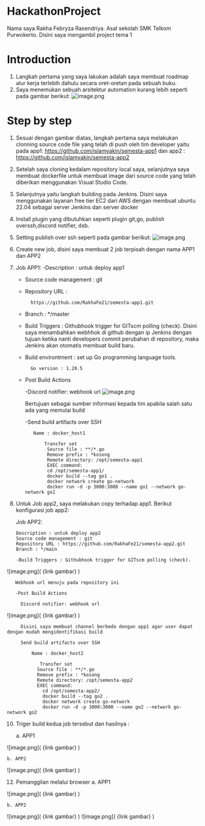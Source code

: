 # HackathonProject

Nama saya Rakha Febryza Rasendriya. Asal sekolah SMK Telkom Purwokerto. Disini saya mengambil project tema 1

# Introduction
1. Langkah pertama yang saya lakukan adalah saya membuat roadmap alur kerja terlebih dahulu secara oret-oretan pada sebuah buku.
2. Saya menemukan sebuah arsitektur automation kurang lebih seperti pada gambar berikut:
![image.png]( {https://github.com/RakhaFe21/HackathonProject/blob/master/arsitektur%20otomatisasi.jpeg} )

# Step by step
1. Sesuai dengan gambar diatas, langkah pertama saya melakukan clonning source code file yang telah di push oleh tim developer yaitu pada app1:       https://github.com/islamyakin/semesta-app1 dan app2 : https://github.com/islamyakin/semesta-app2 
2. Setelah saya cloning kedalam repository local saya, selanjutnya saya membuat dockerfile untuk membuat image dari source code yang telah diberikan menggunakan Visual Studio Code.
3. Selanjutnya yaitu langkah building pada Jenkins. Disini saya menggunakan layanan free tier EC2 dari AWS dengan membuat ubuntu 22.04 sebagai server Jenkins dan server docker
4. Install plugin yang dibutuhkan seperti plugin git,go, publish overssh,discord notifier, dsb.
5. Setting publish over ssh seperti pada gambar berikut:
![image.png]( {https://github.com/RakhaFe21/HackathonProject/blob/master/Screenshot%20from%202023-06-25%2008-08-20.png} )
6. Create new job, disini saya membuat 2 job terpisah dengan nama APP1 dan APP2
7. Job APP1:
   -Description : untuk deploy app1
   - Source code management : git
   - Repository URL :
     
           https://github.com/RakhaFe21/semesta-app1.git
   - Branch : */master
   - Build Triggers : Githubhook trigger for GITscm polling (check). Disini saya menambahkan webhhok di github dengan ip Jenkins dengan tujuan ketika nanti developers commit perubahan di repository, maka Jenkins akan otomatis membuat build baru.
   - Build environtment : set up Go programming language tools.
     
           Go version : 1.20.5
   - Post Build Actions
     
        -Discord notifier: webhook url
   ![image.png]( {https://github.com/RakhaFe21/HackathonProject/blob/master/discordchat.png} ) 

     Bertujuan sebagai sumber informasi kepada tim apabila salah satu ada yang memulai build
   
       -Send build artifacts over SSH
   
	        Name : docker_host1

            	Transfer set
                 Source file : **/*.go
                 Remove prefix : *kosong
                 Remote directory: /opt/semesta-app1
                 EXEC command:
                 cd /opt/semesta-app1/
                 docker build --tag go1 .
                 docker network create go-network
                 docker run -d -p 3000:3000 --name go1 --network go-network go1
            		
8. Untuk Job app2, saya melakukan copy terhadap app1. Berikut konfigurasi job app2:
   
     Job APP2:
   
       Description : untuk deploy app2
       Source code management : git
       Repository URL : https://github.com/RakhaFe21/semesta-app2.git
       Branch : */main
   
       -Build Triggers : Githubhook trigger for GITscm polling (check).
   
![image.png]( {link gambar} )

       Webhook url menuju pada repository ini
   
       -Post Build Actions
   
         Discord notifier: webhook url
         
![image.png]( {link gambar} )

         Disini saya membuat channel berbeda dengan app1 agar user dapat dengan mudah mengidentifikasi build
   
         Send build artifacts over SSH
   
             Name : docker_host2

            	Transfer set
               Source file : **/*.go
               Remove prefix : *kosong
               Remote directory: /opt/semesta-app2
               EXEC command:
                 cd /opt/semesta-app2/
                 docker build --tag go2 .
                 docker network create go-network
                 docker run -d -p 3000:3000 --name go2 --network go-network go2

10. Triger build kedua job tersebut dan hasilnya :

    a. APP1
    
![image.png]( {link gambar} )

    b. APP2

![image.png]( {link gambar} )

12. Pemanggilan melalui browser 
    a. APP1

![image.png]( {link gambar} )

    b. APP2

![image.png]( {link gambar} )
![image.png]( {link gambar} )
